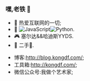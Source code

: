 <!-- <img align="right" src="https://github-readme-stats.vercel.app/api?username=kongdf&theme=github_dark&show_icons=true"> -->

### 嘿,老铁 👋

- :orange_book: 热爱互联网的一切;
- :hammer: ![JavaScript](https://img.shields.io/badge/JavaScript-F7DF1E?style=flat-square&logo=JavaScript&logoColor=white)![Python](https://img.shields.io/badge/Python-3776AB?style=flat-square&logo=Python&logoColor=white).
- :video_game: 塞尔达&&哈迪斯YYDS.
- :musical_note: 二手:rose:.

<!-- - :hammer: Creator of applications and frameworks
- :ram: Founder the ObjCCN
- :meat_on_bone: Meat lover -->
- 博客:http://blog.kongdf.com/;
- 工具箱:http://kongdf.com/;
- 微信公众号:我做个艺术家;

<!-- <font size=7>:sob: 已被隔离一个月.</font> -->
<!-- <details> -->
<!-- <summary>待补充</summary> -->
<!-- <p > :sob: 已被隔离一个月.<p> -->
<!-- </details> -->
<!-- <img src="https://i.imgur.com/kdKhgx6.gif" width="240px" align="center"> -->
